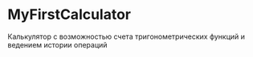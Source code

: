 # MyFirstCalculator
Калькулятор с возможностью счета тригонометрических функций и ведением истории операций  
